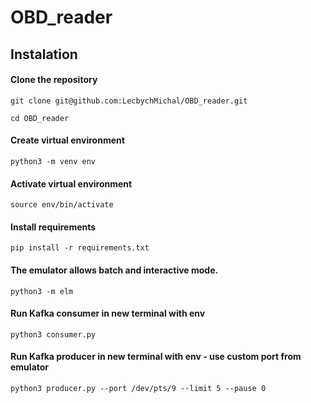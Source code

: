# OBD_reader
## Instalation
#### Clone the repository
```
git clone git@github.com:LecbychMichal/OBD_reader.git
```
```
cd OBD_reader
```
#### Create virtual environment
```
python3 -m venv env
```
#### Activate virtual environment
```
source env/bin/activate
```
#### Install requirements
```
pip install -r requirements.txt
```
#### The emulator allows batch and interactive mode.
```
python3 -m elm
```
#### Run Kafka consumer in new terminal with env
```
python3 consumer.py
```
#### Run Kafka producer in new terminal with env - use custom port from emulator
```
python3 producer.py --port /dev/pts/9 --limit 5 --pause 0
```

